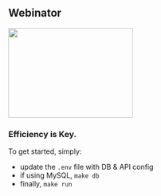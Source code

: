 ## Webinator

<img src="https://media.tenor.com/uxwNHMu_t3IAAAAC/popeye-powerful.gif" width="250" height="180"/>

### Efficiency is Key.

To get started, simply:
- update the `.env` file with DB & API config
- if using MySQL, `make db`
- finally, `make run`
